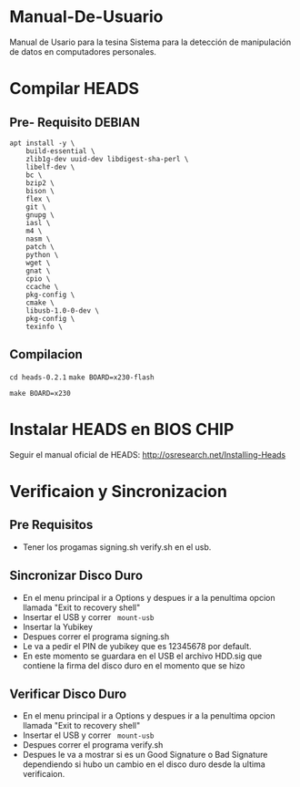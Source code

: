 # Manual-De-Usuario
Manual de Usario para la tesina Sistema para la detección de manipulación de datos en computadores personales.

# Compilar HEADS
## Pre- Requisito DEBIAN
```apt update
apt install -y \
	build-essential \
	zlib1g-dev uuid-dev libdigest-sha-perl \
	libelf-dev \
	bc \
	bzip2 \
	bison \
	flex \
	git \
	gnupg \
	iasl \
	m4 \
	nasm \
	patch \
	python \
	wget \
	gnat \
	cpio \
	ccache \
	pkg-config \
	cmake \
	libusb-1.0-0-dev \
	pkg-config \
	texinfo \
```
## Compilacion
```cd heads-0.2.1```
```make BOARD=x230-flash```

```make BOARD=x230```

# Instalar HEADS en BIOS CHIP
Seguir el manual oficial de HEADS: http://osresearch.net/Installing-Heads



# Verificaion y Sincronizacion
## Pre Requisitos
* Tener los progamas signing.sh verify.sh en el usb.
## Sincronizar Disco Duro
* En el menu principal ir a Options y despues ir a la penultima opcion llamada "Exit to recovery shell"
* Insertar el USB y correr
``` mount-usb```
* Insertar la Yubikey
* Despues correr el programa signing.sh
* Le va a pedir el PIN de yubikey que es 12345678 por default.
* En este momento se guardara en el USB el archivo HDD.sig que contiene la firma del disco duro en el momento que se hizo

## Verificar Disco Duro
* En el menu principal ir a Options y despues ir a la penultima opcion llamada "Exit to recovery shell"
* Insertar el USB y correr
``` mount-usb```
* Despues correr el programa verify.sh
* Despues le va a mostrar si es un Good Signature o Bad Signature dependiendo si hubo un cambio en el disco duro desde la ultima verificaion.









